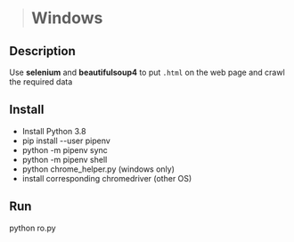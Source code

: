 ># Windows

## Description
Use **selenium** and **beautifulsoup4** to put `.html` on the web page and crawl the required data

## Install

- Install Python 3.8
- pip install --user pipenv
- python -m pipenv sync
- python -m pipenv shell
- python chrome_helper.py (windows only)
- install corresponding chromedriver (other OS)


## Run

python ro.py
